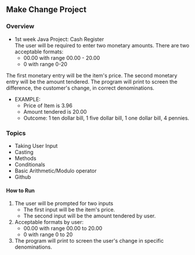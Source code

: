 ## Make Change Project

### Overview
* 1st week Java Project: Cash Register  
The user will be required to enter two monetary amounts.
There are two acceptable formats:
  - 00.00 with range 00.00 - 20.00
  - 0 with range 0-20  

The first monetary entry will be the item's price.
The second monetary entry will be the amount tendered.
The program will print to screen the difference,
the customer's change, in correct denominations.  

* EXAMPLE:
  - Price of Item is 3.96
  - Amount tendered is 20.00
  - Outcome: 1 ten dollar bill, 1 five dollar bill, 1 one dollar bill, 4 pennies.


### Topics
* Taking User Input
* Casting
* Methods
* Conditionals
* Basic Arithmetic/Modulo operator
* Github

#### How to Run
1. The user will be prompted for two inputs
   - The first input will be the item's price.
   - The second input will be the amount tendered by user.
2. Acceptable formats by user:
   - 00.00 with range 00.00 to 20.00
   - 0 with range 0 to 20    
3. The program will print to screen the user's change in specific denominations.

